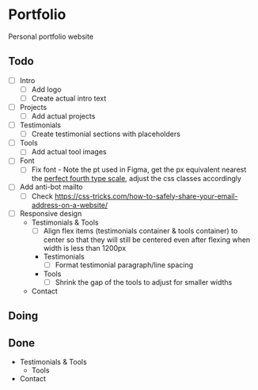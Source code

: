 # Portfolio

Personal portfolio website

## Todo

- [ ] Intro
  - [ ] Add logo
  - [ ] Create actual intro text
- [ ] Projects
  - [ ] Add actual projects
- [ ] Testimonials
  - [ ] Create testimonial sections with placeholders
- [ ] Tools
  - [ ] Add actual tool images
- [ ] Font
  - [ ] Fix font - Note the pt used in Figma, get the px equivalent nearest the [perfect fourth type scale](https://typescale.com/), adjust the css classes accordingly
- [ ] Add anti-bot mailto
  - [ ] Check <https://css-tricks.com/how-to-safely-share-your-email-address-on-a-website/>
- [ ] Responsive design
  - Testimonials & Tools
    - [ ] Align flex items (testimonials container & tools container) to center so that they will still be centered even after flexing when width is less than 1200px
    - Testimonials
      - [ ] Format testimonial paragraph/line spacing
    - Tools
      - [ ] Shrink the gap of the tools to adjust for smaller widths
  - Contact

## Doing

## Done

- Testimonials & Tools
  - Tools
- Contact
